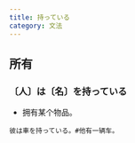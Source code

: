 ```yaml
---
title: 持っている
category: 文法
---
```


## 所有

### 〔人〕は〔名〕を持っている

- 拥有某个物品。

```example
彼は車を持っている。#他有一辆车。
```
